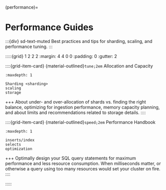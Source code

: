 (performance)=
# Performance Guides

:::{div} sd-text-muted
Best practices and tips for sharding, scaling, and performance tuning.
:::

:::::{grid} 1 2 2 2
:margin: 4 4 0 0
:padding: 0
:gutter: 2

::::{grid-item-card} {material-outlined}`tune;2em` Allocation and Capacity
```{toctree}
:maxdepth: 1

Sharding <sharding>
scaling
storage
```
+++
About under- and over-allocation of shards vs. finding the right balance,
optimizing for ingestion performance, memory capacity planning, and
about limits and recommendations related to storage details.
::::

::::{grid-item-card} {material-outlined}`speed;2em` Performance Handbook
```{toctree}
:maxdepth: 1

inserts/index
selects
optimization
```
+++
Optimally design your SQL query statements for maximum performance and
less resource consumption.
When milliseconds matter, or otherwise a query using too many resources
would set your cluster on fire.
::::

:::::
